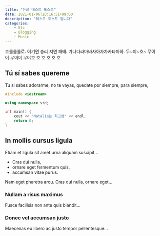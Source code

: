 ```yaml
---
title: "한글 테스트 포스트"
date: 2021-01-06T20:16:51+09:00
description: "테스트 포스트 입니다"
categories:
    - Etc
    - Blogging
    - Music
---
```


호롤롤롤로. 이기면 승리 지면 패배. 가나다라마바사아자차카타파하.
무~야~호~ 무이이 무이이 무야호 호 호 호 호 호 

<!--more-->

## Tú sí sabes quereme
Tu si sabes adorarme, no te vayas, quedate por siempre, para siempre,

``` Natalia.cpp
#include <iostream>

using namespace std;

int main() {
    cout << "Natalia는 최고얌" << endl;
    return 0;
}
```

## In mollis cursus ligula
Etiam et ligula sit amet urna aliquam suscipit...

- Cras dui nulla,
- ornare eget fermentum quis, 
- accumsan vitae purus.

Nam eget pharetra arcu. Cras dui nulla, ornare eget...

### Nullam a risus maximus
Fusce facilisis non ante quis blandit...

### Donec vel accumsan justo
Maecenas eu libero ac justo tempor pellentesque...